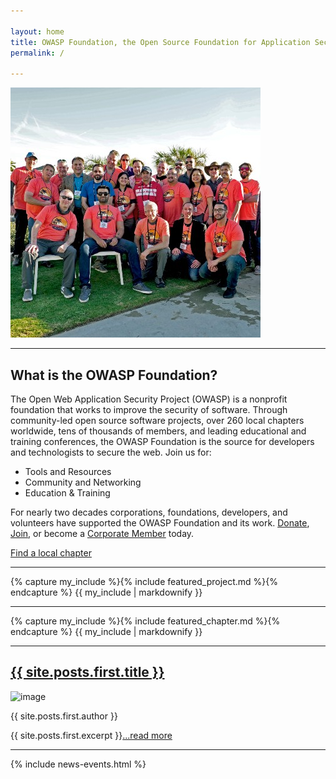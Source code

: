 ```yaml
---

layout: home
title: OWASP Foundation, the Open Source Foundation for Application Security 
permalink: /

---
```


<!-- Rebuild Site Tag 84 -->
<div class="homepage-promo">
  <img src="/assets/images/content/group_small.jpg" alt="Volunteers at AppSec">
</div>

 <hr class="mobile">

<section class="homepage-welcome">
  <h1>What is the OWASP Foundation?</h1>
<p>The Open Web Application Security Project (OWASP) is a nonprofit foundation that works to improve the security of software. Through community-led open source software projects, over 260 local chapters worldwide, tens of thousands of members, and leading educational and training conferences, the OWASP Foundation is the source for developers and technologists to secure the web. Join us for:</p>

<ul>
<li>Tools and Resources</li>
<li>Community and Networking</li>
<li>Education & Training</li>
</ul>

<p>For nearly two decades corporations, foundations, developers, and volunteers have supported the OWASP Foundation and its work. <a href="/donate">Donate</a>, <a href="/membership">Join</a>, or become a <a href="#">Corporate Member</a> today.</p>

  <a href="/chapters"  class="callout-link">Find a local chapter</a>
</section>

<hr>

<section class="homepage-project">
 {% capture my_include %}{% include featured_project.md %}{% endcapture %}
  {{ my_include | markdownify }}
</section>

<hr class="mobile">

<section class="homepage-chapter">
  {% capture my_include %}{% include featured_chapter.md %}{% endcapture %}
  {{ my_include | markdownify }}
</section>

<hr>

<section class="homepage-blog">
  <h2><a href="{{ site.posts.first.url }}">{{ site.posts.first.title }}</a></h2>
<a><img src="{{ site.posts.first.author_image }}" alt="image"></a>
<p class="author"><a>{{ site.posts.first.author }}</a></p>
<p>{{ site.posts.first.excerpt }}<a href="{{ site.posts.first.url }}">...read more</a></p>
</section>

<hr class="mobile">

{% include news-events.html %}
